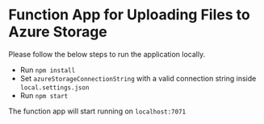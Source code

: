# Function App for Uploading Files to Azure Storage

Please follow the below steps to run the application locally.
- Run `npm install`
- Set `azureStorageConnectionString` with a valid connection string inside `local.settings.json`
- Run `npm start`

The function app will start running on `localhost:7071`